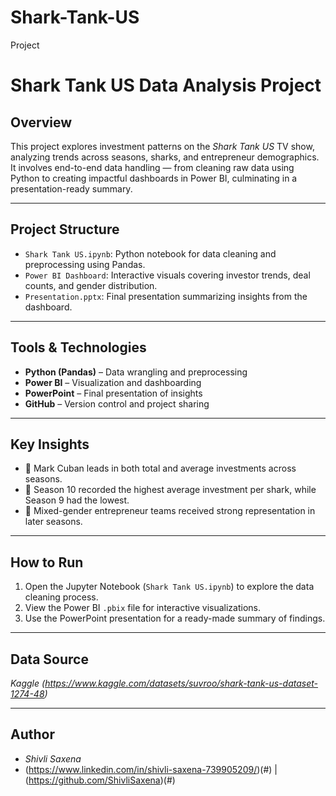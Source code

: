 # Shark-Tank-US
Project
# Shark Tank US Data Analysis Project

## Overview
This project explores investment patterns on the *Shark Tank US* TV show, analyzing trends across seasons, sharks, and entrepreneur demographics. It involves end-to-end data handling — from cleaning raw data using Python to creating impactful dashboards in Power BI, culminating in a presentation-ready summary.

---

## Project Structure

- `Shark Tank US.ipynb`: Python notebook for data cleaning and preprocessing using Pandas.
- `Power BI Dashboard`: Interactive visuals covering investor trends, deal counts, and gender distribution.
- `Presentation.pptx`: Final presentation summarizing insights from the dashboard.

---

## Tools & Technologies

- **Python (Pandas)** – Data wrangling and preprocessing  
- **Power BI** – Visualization and dashboarding  
- **PowerPoint** – Final presentation of insights  
- **GitHub** – Version control and project sharing  

---

## Key Insights

- 🔹 Mark Cuban leads in both total and average investments across seasons.
- 🔹 Season 10 recorded the highest average investment per shark, while Season 9 had the lowest.
- 🔹 Mixed-gender entrepreneur teams received strong representation in later seasons.

---

## How to Run

1. Open the Jupyter Notebook (`Shark Tank US.ipynb`) to explore the data cleaning process.
2. View the Power BI `.pbix` file for interactive visualizations.
3. Use the PowerPoint presentation for a ready-made summary of findings.

---

## Data Source

*Kaggle (https://www.kaggle.com/datasets/suvroo/shark-tank-us-dataset-1274-48)*

---

## Author

- *Shivli Saxena*
- (https://www.linkedin.com/in/shivli-saxena-739905209/)(#) | (https://github.com/ShivliSaxena)(#)
